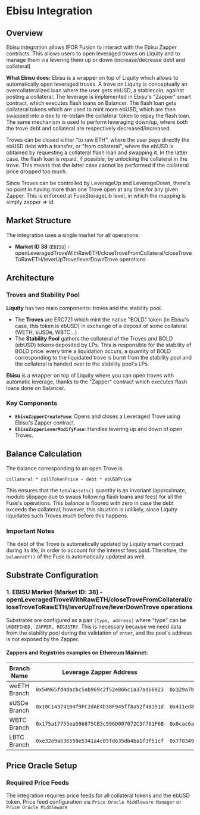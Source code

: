 # Ebisu Integration

## Overview

Ebisu integration allows IPOR Fusion to interact with the Ebisu Zapper contracts. This allows users to open leveraged troves on Liquity and to manage them via levering them up or down (increase/decrease debt and collateral)

**What Ebisu does:**
Ebisu is a wrapper on top of Liquity which allows to automatically open leveraged troves. A trove on Liquity is conceptually an overcollateralized loan where the user gets ebUSD, a stablecoin, against posting a collateral. The leverage is implemented in Ebisu's "Zapper" smart contract, which executes flash loans on Balancer. The flash loan gets collateral tokens which are used to mint more ebUSD, which are then swapped into a dex to re-obtain the collateral token to repay the flash loan. The same mechanism is used to perform leveraging down/up, where both the trove debt and collateral are respectively decreased/increased.

Troves can be closed either "to raw ETH", where the user pays directly the ebUSD debt with a transfer, or "from collateral", where the ebUSD is obtained by requesting a collateral flash loan and swapping it. In the latter case, the flash loan is repaid, if possible, by unlocking the collateral in the trove. This means that the latter case cannot be performed if the collateral price dropped too much.

Since Troves can be controlled by LeverageUp and LeverageDown, there's no point in having more than one Trove open at any time for any given Zapper. This is enforced at FuseStorageLib level, in which the mapping is simply zapper => id.

## Market Structure

The integration uses a single market for all operations:

-   **Market ID 38** (`EBISU`) - openLeveragedTroveWithRawETH/closeTroveFromCollateral/closeTroveToRawETH/leverUpTrove/leverDownTrove operations

## Architecture

### Troves and Stability Pool

**Liquity** has two main components: troves and the stability pool.
- The **Troves** are ERC721 which mint the native "BOLD" token (in Ebisu's case, this token is ebUSD) in exchange of a deposit of some collateral (WETH, sUSDe, WBTC...)
- The **Stability Pool** gathers the collateral of the Troves and BOLD (ebUSD) tokens deposited by LPs. This is responsible for the stability of BOLD price: every time a liquidation occurs, a quantity of BOLD corresponding to the liquidated trove is burnt from the stability pool and the collateral is handed over to the stability pool's LPs.

**Ebisu** is a wrapper on top of Liquity where you can open troves with automatic leverage, thanks to the "Zapper" contract which executes flash loans done on Balancer. 

### Key Components

-   **`EbisuZapperCreateFuse`**: Opens and closes a Leveraged Trove using Ebisu's Zapper contract.
-   **`EbisuZapperLeverModifyFuse`**: Handles levering up and down of open Troves.

## Balance Calculation

The balance corresponding to an open Trove is 
```
collateral * collTokenPrice - debt * ebUSDPrice
```
This ensures that the `totalAssets()` quantity is an invariant (approximate, modulo slippage due to swaps following flash loans and fees) for all the Fuse's operations. This balance is floored with zero in case the debt exceeds the collateral; however, this situation is unlikely, since Liquity liquidates such Troves much before this happens.

### Important Notes

The debt of the Trove is automatically updated by Liquity smart contract during its life, in order to account for the interest fees paid. Therefore, the `balanceOf()` of the Fuse is automatically updated as well.

## Substrate Configuration

### 1. EBISU Market (Market ID: 38) - openLeveragedTroveWithRawETH/closeTroveFromCollateral/closeTroveToRawETH/leverUpTrove/leverDownTrove operations

Substrates are configured as a pair `(type, address)` where "type" can be `UNDEFINED, ZAPPER, REGISTRY`. This is necessary because we need data from the stability pool during the validation of `enter`, and the pool's address is not exposed by the Zapper.

#### Zappers and Registries examples on Ethereum Mainnet:

| Branch Name     | Leverage Zapper Address                     | Registry Address                             | Collateral Asset |
| -------------- | -------------------------------------------- | -------------------------------------------- | ---------------- |
| weETH Branch   | `0x54965fd4dacbc5ab969c2f52e866c1a37ad66923` | `0x329a7baa50bb43a6149af8c9cf781876b6fd7b3a` | weETH            |
| sUSDe Branch   | `0x10C14374104f9FC2dAE4b38F945ff8a52f48151d` | `0x411ed8575a1e3822bbc763dc578dd9bfaf526c1f` | sUSDe            |
| WBTC Branch    | `0x175a17755ea596875CB3c996D007072C3f761F6B` | `0x0cac6a40ee0d35851fd6d9710c5180f30b494350` | WBTC             |
| LBTC Branch    | `0xe32e9ab36558e5341a4c05fd635db4ba1f3f51cf` | `0x7f034988af49248d3d5bd81a2ce76ed4a3006243` | LBTC             |

## Price Oracle Setup

### Required Price Feeds

The integration requires price feeds for all collateral tokens and the ebUSD token. Price feed configuration via `Price Oracle Middleware Manager` or `Price Oracle Middleware`
